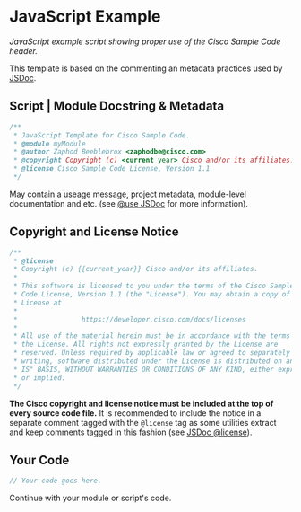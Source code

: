 # JavaScript Example

_JavaScript example script showing proper use of the Cisco Sample Code header._


This template is based on the commenting an metadata practices used by [JSDoc](http://usejsdoc.org/).


## Script | Module Docstring & Metadata

```javascript
/**
 * JavaScript Template for Cisco Sample Code.
 * @module myModule
 * @author Zaphod Beeblebrox <zaphodbe@cisco.com>
 * @copyright Copyright (c) <current year> Cisco and/or its affiliates.
 * @license Cisco Sample Code License, Version 1.1
 */
```

May contain a useage message, project metadata, module-level documentation and etc. (see [@use JSDoc](http://usejsdoc.org) for more information).

## Copyright and License Notice

```javascript
/**
 * @license
 * Copyright (c) {{current_year}} Cisco and/or its affiliates.
 *
 * This software is licensed to you under the terms of the Cisco Sample
 * Code License, Version 1.1 (the "License"). You may obtain a copy of the
 * License at
 *
 *                https://developer.cisco.com/docs/licenses
 *
 * All use of the material herein must be in accordance with the terms of
 * the License. All rights not expressly granted by the License are
 * reserved. Unless required by applicable law or agreed to separately in
 * writing, software distributed under the License is distributed on an "AS
 * IS" BASIS, WITHOUT WARRANTIES OR CONDITIONS OF ANY KIND, either express
 * or implied.
 */
```

**The Cisco copyright and license notice must be included at the top of every source code file.**  It is recommended to include the notice in a separate comment tagged with the `@license` tag as some utilities extract and keep comments tagged in this fashion (see [JSDoc @license](http://usejsdoc.org/tags-license.html)).


## Your Code

```javascript
// Your code goes here.
```

Continue with your module or script's code.
